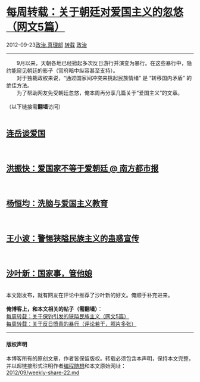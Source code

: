 <!DOCTYPE html>
<html xmlns="http://www.w3.org/1999/xhtml" xml:lang="zh-CN">
<head>
<meta http-equiv="Content-Type" content="text/html; charset=utf-8" />
<meta name="generator" content="Python script by program.think@gmail.com" />
<meta name="provider" content="program-think.blogspot.com" />
<link type="text/css" rel="stylesheet" href="../../css/program-think.css" />
<title>每周转载：关于朝廷对爱国主义的忽悠（网文5篇） - 编程随想的博客</title>
</head>
<body>
<div id="main" style="width:100%;">
<h1><a href="../../index.md" title="回到首页">每周转载：关于朝廷对爱国主义的忽悠（网文5篇）</a></h1>
<div class="post-info"><span class="date-header">2012-09-23</span><a href="../../tags/E694BFE6B2BB.E79C9FE79086E983A8.md" class="tag">政治.真理部</a> <a href="../../tags/E8BDACE8BDBD.md" class="tag">转载</a> <a href="../../tags/E694BFE6B2BB.md" class="tag">政治</a> </div>
<hr>
<div class="post">
&#12288;&#12288;9月以来，天朝各地已经掀起多次反日游行并演变为暴行。在这些暴行中，隐约能窥见朝廷的影子（官府暗中纵容甚至支持）。<br />&#12288;&#12288;对于独裁政权来说，“通过国家间冲突来挑起民族情绪” 是 “转移国内矛盾” 的绝佳方法。<br />&#12288;&#12288;为了帮助网友免受朝廷忽悠，俺本周再分享几篇关于“爱国主义”的文章。<br /><br />（以下链接需<b>翻墙</b>访问）<a name='more'></a><!--program-think--><br /><br /><h2><a href="https://plus.google.com/u/0/113559088971921339544/posts/YTJGNbaretG" target="_blank" rel="nofollow">连岳谈爱国</a></h2><br /><h2><a href="https://plus.google.com/u/0/113559088971921339544/posts/W6jctFaGLUg" target="_blank" rel="nofollow">洪振快：爱国家不等于爱朝廷 @ 南方都市报</a></h2><br /><h2><a href="https://plus.google.com/u/0/113559088971921339544/posts/RuQ3dA2JUR1" target="_blank" rel="nofollow">杨恒均：洗脑与爱国主义教育</a></h2><br /><h2><a href="https://plus.google.com/u/0/113559088971921339544/posts/aokQdZVxSeH" target="_blank" rel="nofollow">王小波：警惕狭隘民族主义的蛊惑宣传</a></h2><br /><h2><a href="https://plus.google.com/u/0/113559088971921339544/posts/jj98NEAw4oe" target="_blank" rel="nofollow">沙叶新：国家事，管他娘</a></h2><br />本文刚发布，就有网友在评论中推荐了沙叶新的好文。俺顺手补充进来。<br /><br /><b>俺博客上，和本文相关的帖子（需翻墙）</b>：<br /><a href="../../2012/09/weekly-share-19.md">每周转载：关于保钓引发的狭隘民族主义（网文5篇）</a><br /><a href="../../2012/09/weekly-share-21.md">每周转载：关于反日愤青的暴行（评论若干，照片多张）</a><div class="blogger-post-footer">
</div>
<hr>
<div class="copyright">
<h4>版权声明</h4>
本博客所有的原创文章，作者皆保留版权。转载必须包含本声明，保持本文完整，并以超链接形式注明作者<a href="mailto:program.think@gmail.com">编程随想</a>和本文原始网址：<br>
<a href="2012/09/weekly-share-22.md">2012/09/weekly-share-22.md</a>
</div>
</div>
</body>
</html>
